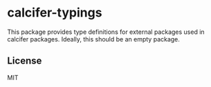 # calcifer-typings

This package provides type definitions for external packages used in calcifer packages. Ideally, this should be an empty package.

## License

MIT
